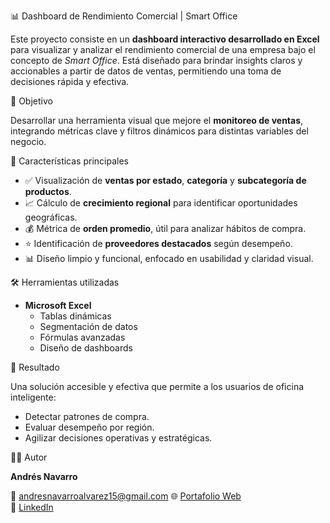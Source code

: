 📊 Dashboard de Rendimiento Comercial | Smart Office

Este proyecto consiste en un **dashboard interactivo desarrollado en Excel** para visualizar y analizar el rendimiento comercial de una empresa bajo el concepto de *Smart Office*. Está diseñado para brindar insights claros y accionables a partir de datos de ventas, permitiendo una toma de decisiones rápida y efectiva.


🎯 Objetivo

Desarrollar una herramienta visual que mejore el **monitoreo de ventas**, integrando métricas clave y filtros dinámicos para distintas variables del negocio.


🧩 Características principales

- ✅ Visualización de **ventas por estado**, **categoría** y **subcategoría de productos**.
- 📈 Cálculo de **crecimiento regional** para identificar oportunidades geográficas.
- 💰 Métrica de **orden promedio**, útil para analizar hábitos de compra.
- ⭐ Identificación de **proveedores destacados** según desempeño.
- 📊 Diseño limpio y funcional, enfocado en usabilidad y claridad visual.


🛠️ Herramientas utilizadas

- **Microsoft Excel**
  - Tablas dinámicas
  - Segmentación de datos
  - Fórmulas avanzadas
  - Diseño de dashboards


🚀 Resultado

Una solución accesible y efectiva que permite a los usuarios de oficina inteligente:
- Detectar patrones de compra.
- Evaluar desempeño por región.
- Agilizar decisiones operativas y estratégicas.


👨‍💻 Autor

**Andrés Navarro**  

📧 andresnavarroalvarez15@gmail.com
🌐 [Portafolio Web](https://andres-navarro-portfolio.netlify.app)  
🔗 [LinkedIn](https://www.linkedin.com/in/andres-navarro77)
